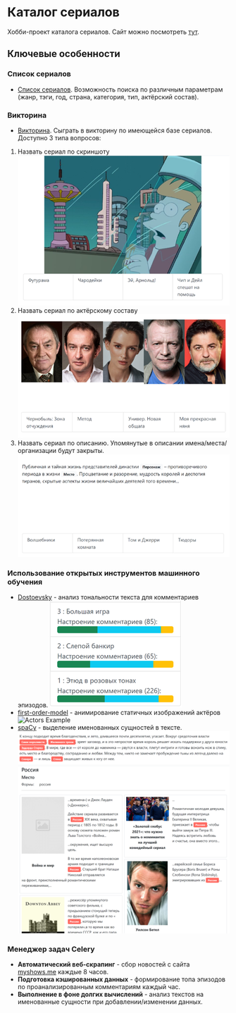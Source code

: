 # Каталог сериалов
Хобби-проект каталога сериалов. Сайт можно посмотреть [тут](http://94.41.86.239:8000/myshows/).
## Ключевые особенности
### Список сериалов
- [Список сериалов](http://94.41.86.239:8000/myshows/all/). Возможность поиска по различным параметрам (жанр, тэги, год, страна, категория, тип, актёрский состав).

### Викторина
- [Викторина](http://94.41.86.239:8000/myshows/trivia/). Сыграть в викторину по имеющейся базе сериалов. Доступно 3 типа вопросов:
1. Назвать сериал по скриншоту
![Trivia Example 1](https://github.com/antonkoatl/myshows/blob/master/example/trivia_example_1.png?raw=true "Trivia Example 1")
2. Назвать сериал по актёрскому составу
![Trivia Example 2](https://github.com/antonkoatl/myshows/blob/master/example/trivia_example_2.png?raw=true "Trivia Example 2")
3.  Назвать сериал по описанию. Упомянутые в описании имена/места/организации будут закрыты.
![Trivia Example 3](https://github.com/antonkoatl/myshows/blob/master/example/trivia_example_3.png?raw=true "Trivia Example 3")

### Использование открытых инструментов машинного обучения
- [Dostoevsky](https://github.com/bureaucratic-labs/dostoevsky "Dostoevsky ") - анализ тональности текста для комментариев эпизодов.
![Episodes Example](https://github.com/antonkoatl/myshows/blob/master/example/episodes_example.png?raw=true "Episodes Example")
- [first-order-model](https://github.com/AliaksandrSiarohin/first-order-model "first-order-model") - анимирование статичных изображений актёров
![Actors Example](https://github.com/antonkoatl/myshows/blob/master/example/actors_animation.gif?raw=true "Actors Example")
- [spaCy](https://github.com/explosion/spaCy "spaCy") - выделение именованных сущностей в тексте.
![Named Entities Example 1](https://github.com/antonkoatl/myshows/blob/master/example/named_entities_1.png?raw=true "Named Entities Example 1")
![Named Entities Example 2](https://github.com/antonkoatl/myshows/blob/master/example/named_entities_2.png?raw=true "Named Entities Example 2")

### Менеджер задач Celery
- **Автоматический веб-скрапинг** - сбор новостей с сайта [myshows.me](https://myshows.me "myshows.me") каждые 8 часов.
- **Подготовка кэшированных данных** - формирование топа эпизодов по проанализированным комментариям каждый час.
- **Выполнение в фоне долгих вычислений** - анализ текстов на именованные сущности при добавлении/изменении данных.